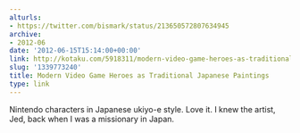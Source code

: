 ```yaml
---
alturls:
- https://twitter.com/bismark/status/213650572807634945
archive:
- 2012-06
date: '2012-06-15T15:14:00+00:00'
link: http://kotaku.com/5918311/modern-video-game-heroes-as-traditional-japanese-paintings
slug: '1339773240'
title: Modern Video Game Heroes as Traditional Japanese Paintings
type: link
---
```


Nintendo characters in Japanese ukiyo-e style. Love it. I knew the artist, Jed, back when I was a missionary in Japan.

